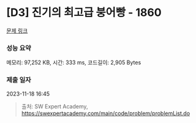 # [D3] 진기의 최고급 붕어빵 - 1860 

[문제 링크](https://swexpertacademy.com/main/code/problem/problemDetail.do?contestProbId=AV5LsaaqDzYDFAXc) 

### 성능 요약

메모리: 97,252 KB, 시간: 333 ms, 코드길이: 2,905 Bytes

### 제출 일자

2023-11-18 16:45



> 출처: SW Expert Academy, https://swexpertacademy.com/main/code/problem/problemList.do